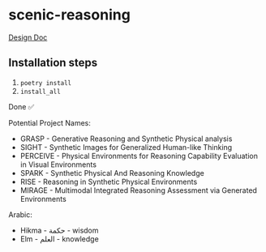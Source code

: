 # scenic-reasoning

[Design Doc](https://docs.google.com/document/d/1zgb1odK3zfwLg2zKts2eC1uQcQfUd6q_kKeMzd1q-m4/edit?tab=t.0)

## Installation steps
1. `poetry install`
2. `install_all`

Done ✅

Potential Project Names:
- GRASP - Generative Reasoning and Synthetic Physical analysis
- SIGHT - Synthetic Images for Generalized Human-like Thinking
- PERCEIVE - Physical Environments for Reasoning Capability Evaluation in Visual Environments
- SPARK - Synthetic Physical And Reasoning Knowledge
- RISE - Reasoning in Synthetic Physical Environments
- MIRAGE - Multimodal Integrated Reasoning Assessment via Generated Environments

Arabic:
- Hikma - حكمة - wisdom
- Elm - العلم - knowledge
